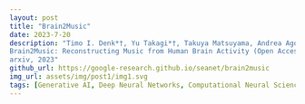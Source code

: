 ```yaml
---
layout: post
title: "Brain2Music"
date: 2023-7-20
description: "Timo I. Denk*†, Yu Takagi*†, Takuya Matsuyama, Andrea Agostinelli, Tomoya Nakai, Christian Frank, Shinji Nishimoto
Brain2Music: Reconstructing Music from Human Brain Activity (Open Access)
arxiv, 2023"
github_url: https://google-research.github.io/seanet/brain2music
img_url: assets/img/post1/img1.svg
tags: [Generative AI, Deep Neural Networks, Computational Neural Science, Music, Audio]
---
```

